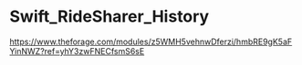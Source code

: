 # Swift_RideSharer_History
https://www.theforage.com/modules/z5WMH5vehnwDferzi/hmbRE9gK5aFYinNWZ?ref=yhY3zwFNECfsmS6sE

